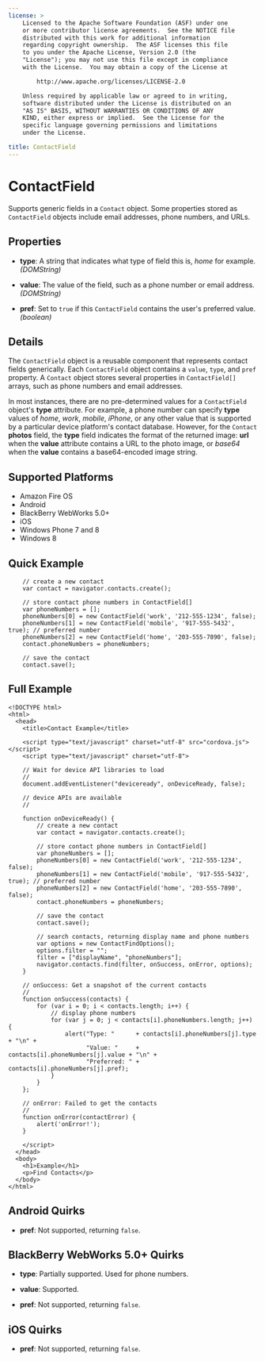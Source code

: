 ```yaml
---
license: >
    Licensed to the Apache Software Foundation (ASF) under one
    or more contributor license agreements.  See the NOTICE file
    distributed with this work for additional information
    regarding copyright ownership.  The ASF licenses this file
    to you under the Apache License, Version 2.0 (the
    "License"); you may not use this file except in compliance
    with the License.  You may obtain a copy of the License at

        http://www.apache.org/licenses/LICENSE-2.0

    Unless required by applicable law or agreed to in writing,
    software distributed under the License is distributed on an
    "AS IS" BASIS, WITHOUT WARRANTIES OR CONDITIONS OF ANY
    KIND, either express or implied.  See the License for the
    specific language governing permissions and limitations
    under the License.

title: ContactField
---
```


# ContactField

Supports generic fields in a `Contact` object.  Some properties stored
as `ContactField` objects include email addresses, phone numbers, and
URLs.

## Properties

- __type__: A string that indicates what type of field this is, _home_ for example. _(DOMString)_

- __value__: The value of the field, such as a phone number or email address. _(DOMString)_

- __pref__: Set to `true` if this `ContactField` contains the user's preferred value. _(boolean)_

## Details

The `ContactField` object is a reusable component that represents
contact fields generically.  Each `ContactField` object contains a
`value`, `type`, and `pref` property.  A `Contact` object stores
several properties in `ContactField[]` arrays, such as phone numbers
and email addresses.

In most instances, there are no pre-determined values for a
`ContactField` object's __type__ attribute.  For example, a phone
number can specify __type__ values of _home_, _work_, _mobile_,
_iPhone_, or any other value that is supported by a particular device
platform's contact database.  However, for the `Contact` __photos__
field, the __type__ field indicates the format of the returned image:
__url__ when the __value__ attribute contains a URL to the photo
image, or _base64_ when the __value__ contains a base64-encoded image
string.

## Supported Platforms

- Amazon Fire OS
- Android
- BlackBerry WebWorks 5.0+
- iOS
- Windows Phone 7 and 8
- Windows 8

## Quick Example

        // create a new contact
        var contact = navigator.contacts.create();

        // store contact phone numbers in ContactField[]
        var phoneNumbers = [];
        phoneNumbers[0] = new ContactField('work', '212-555-1234', false);
        phoneNumbers[1] = new ContactField('mobile', '917-555-5432', true); // preferred number
        phoneNumbers[2] = new ContactField('home', '203-555-7890', false);
        contact.phoneNumbers = phoneNumbers;

        // save the contact
        contact.save();

## Full Example

    <!DOCTYPE html>
    <html>
      <head>
        <title>Contact Example</title>

        <script type="text/javascript" charset="utf-8" src="cordova.js"></script>
        <script type="text/javascript" charset="utf-8">

        // Wait for device API libraries to load
        //
        document.addEventListener("deviceready", onDeviceReady, false);

        // device APIs are available
        //

        function onDeviceReady() {
            // create a new contact
            var contact = navigator.contacts.create();

            // store contact phone numbers in ContactField[]
            var phoneNumbers = [];
            phoneNumbers[0] = new ContactField('work', '212-555-1234', false);
            phoneNumbers[1] = new ContactField('mobile', '917-555-5432', true); // preferred number
            phoneNumbers[2] = new ContactField('home', '203-555-7890', false);
            contact.phoneNumbers = phoneNumbers;

            // save the contact
            contact.save();

            // search contacts, returning display name and phone numbers
            var options = new ContactFindOptions();
            options.filter = "";
            filter = ["displayName", "phoneNumbers"];
            navigator.contacts.find(filter, onSuccess, onError, options);
        }

        // onSuccess: Get a snapshot of the current contacts
        //
        function onSuccess(contacts) {
            for (var i = 0; i < contacts.length; i++) {
                // display phone numbers
                for (var j = 0; j < contacts[i].phoneNumbers.length; j++) {
                    alert("Type: "      + contacts[i].phoneNumbers[j].type  + "\n" +
                          "Value: "     + contacts[i].phoneNumbers[j].value + "\n" +
                          "Preferred: " + contacts[i].phoneNumbers[j].pref);
                }
            }
        };

        // onError: Failed to get the contacts
        //
        function onError(contactError) {
            alert('onError!');
        }

        </script>
      </head>
      <body>
        <h1>Example</h1>
        <p>Find Contacts</p>
      </body>
    </html>

## Android Quirks

- __pref__: Not supported, returning `false`.

## BlackBerry WebWorks 5.0+ Quirks

- __type__: Partially supported.  Used for phone numbers.

- __value__: Supported.

- __pref__: Not supported, returning `false`.

## iOS Quirks

- __pref__: Not supported, returning `false`.

